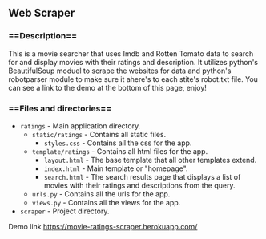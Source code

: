 ## Web Scraper

### ==Description==</h3>
This is a movie searcher that uses Imdb and Rotten Tomato data to search for and display movies with their ratings and description. It utilizes python's BeautifulSoup moduel to scrape the websites for data and python's robotparser module to make sure it ahere's to each stite's robot.txt file. You can see a link to the demo at the bottom of this page, enjoy!

### ==Files and directories==
- `ratings` - Main application directory.
  - `static/ratings` - Contains all static files.
    - `styles.css` - Contains all the css for the app.
  - `template/ratings` - Contains all html files for the app.
    - `layout.html` - The base template that all other templates extend.
    - `index.html` - Main template or "homepage".
    - `search.html` - The search results page that displays a list of movies with their ratings and descriptions from the query.
  - `urls.py` - Contains all the urls for the app.
  - `views.py` - Contains all the views for the app.
- `scraper` - Project directory.

Demo link https://movie-ratings-scraper.herokuapp.com/
